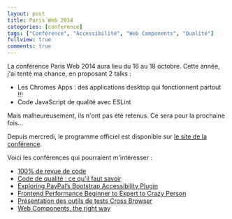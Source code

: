 ```yaml
---
layout: post
title: Paris Web 2014
categories: [conference]
tags: ["Conférence", "Accessibilité", "Web Components", "Qualité"]
fullview: true
comments: true
---
```


La conférence Paris Web 2014 aura lieu du 16 au 18 octobre. Cette année, j'ai tenté ma chance, en proposant 2 talks : 

* Les Chromes Apps : des applications desktop qui fonctionnent partout !!!
* Code JavaScript de qualité avec ESLint

Mais malheureusement, ils n'ont pas été retenus. Ce sera pour la prochaine fois... 

Depuis mercredi, le programme officiel est disponible sur <a href="http://www.paris-web.fr/2014/conferences/" target="_blank">le site de la conférence</a>.

Voici les conférences qui pourraient m'intéresser : 

* <a href="http://www.paris-web.fr/2014/conferences/100-de-revue-de-code.php" target="_blank">100% de revue de code</a>
* <a href="http://www.paris-web.fr/2014/conferences/code-de-qualite-ce-quil-faut-savoir.php" target="_blank">Code de qualité : ce qu'il faut savoir</a>
* <a href="http://www.paris-web.fr/2014/conferences/exploring-paypals-bootstrap-accessibility-plugin.php" target="_blank">Exploring PayPal’s Bootstrap Accessibility Plugin</a>
* <a href="http://www.paris-web.fr/2014/conferences/frontend-performance-beginner-to-expert-to-crazy-person.php" target="_blank">Frontend Performance Beginner to Expert to Crazy Person</a>
* <a href="http://www.paris-web.fr/2014/conferences/presentation-des-outils-de-tests-cross-browser.php" target="_blank">Présentation des outils de tests Cross Browser</a>
* <a href="http://www.paris-web.fr/2014/conferences/web-components-the-right-way.php" target="_blank">Web Components, the right way</a>

